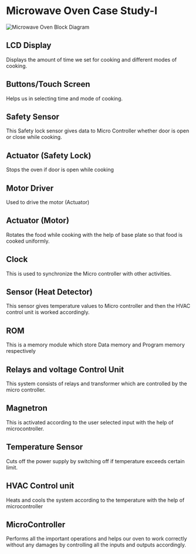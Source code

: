 # Microwave Oven Case Study-I

![Microwave Oven Block Diagram](https://user-images.githubusercontent.com/98881640/154886821-fbe6f7f2-7ec0-4587-918a-93d98e401772.png)

## LCD Display
Displays the amount of time we set for cooking and different modes of cooking.
## Buttons/Touch Screen 
Helps us in selecting time and mode of cooking.
## Safety Sensor
This Safety lock sensor gives data to Micro Controller whether door is open or close while cooking. 
## Actuator (Safety Lock)
Stops the oven if door is open while cooking
## Motor Driver
Used to drive the motor (Actuator)
## Actuator (Motor)
Rotates the food while cooking with the help of base plate so that food is cooked uniformly.
## Clock
This is used to synchronize the Micro controller with other activities.
## Sensor (Heat Detector)
This sensor gives temperature values to Micro controller and then the HVAC control unit is worked accordingly.
## ROM
This is a memory module which store Data memory and Program memory respectively
## Relays and voltage Control Unit 
This system consists of relays and transformer which are controlled by the micro controller.
## Magnetron
This is activated according to the user selected input with the help of microcontroller.
## Temperature Sensor
Cuts off the power supply by switching off if temperature exceeds certain limit.
## HVAC Control unit
Heats and cools the system according to the temperature with the help of microcontroller
## MicroController
Performs all the important operations and helps our oven to work correctly without any damages by controlling all the inputs and outputs accordingly.
